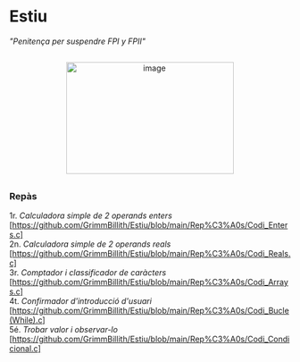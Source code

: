 # Estiu
*"Penitença per suspendre FPI y FPII"*   
##    
<p align="center">   
  <img width="300" height="200" alt="image" src="https://github.com/user-attachments/assets/ee3ce175-e55b-475d-8ac1-88bb8c12861a" />     
       
</p>    

##    

### Repàs

1r. *Calculadora simple de 2 operands enters*   [https://github.com/GrimmBillith/Estiu/blob/main/Rep%C3%A0s/Codi_Enters.c]     
2n. *Calculadora simple de 2 operands reals*    [https://github.com/GrimmBillith/Estiu/blob/main/Rep%C3%A0s/Codi_Reals.c]      
3r. *Comptador i classificador de caràcters*    [https://github.com/GrimmBillith/Estiu/blob/main/Rep%C3%A0s/Codi_Arrays.c]      
4t. *Confirmador d'introducció d'usuari*        [https://github.com/GrimmBillith/Estiu/blob/main/Rep%C3%A0s/Codi_Bucle(While).c]       
5é. *Trobar valor i observar-lo*                [https://github.com/GrimmBillith/Estiu/blob/main/Rep%C3%A0s/Codi_Condicional.c]       

